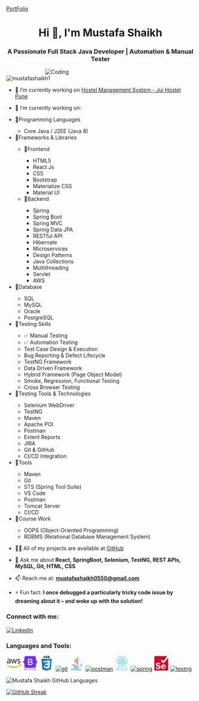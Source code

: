 [PortFolio](http://portfolios.ecti.co.in/MustafaS/)
<h1 align="center">Hi 👋, I'm Mustafa Shaikh</h1>
<h3 align="center">A Passionate Full Stack Java Developer | Automation & Manual Tester</h3>
<img align="right" alt="Coding" width="400" src="https://user-images.githubusercontent.com/74038190/225813708-98b745f2-7d22-48cf-9150-083f1b00d6c9.gif">

<p align="left"> <img src="https://komarev.com/ghpvc/?username=mustafashaikh1&label=Profile%20views&color=0e75b6&style=flat" alt="mustafashaikh1" /> </p>

- 🔭 I’m currently working on [Hostel Management System - Jui Hostel Pune](https://pjsofttech.in/hostel/website/)

- 🌱 I’m currently working on:<br> 
<ul>
  <li>🎯Programming Languages</li>
  <ul>
    <li>Core Java / J2EE (Java 8)</li>
  </ul>
  <li>🎯Frameworks & Libraries</li>
  <ul>
    <li>📌Frontend</li>
    <ul>
      <li>HTML5</li>
      <li>React Js</li>
      <li>CSS</li>
      <li>Bootstrap</li>
      <li>Materialize CSS</li>
      <li>Material UI</li>
    </ul>
    <li>📌Backend</li>
    <ul>
      <li>Spring</li>
      <li>Spring Boot</li>
      <li>Spring MVC</li>
      <li>Spring Data JPA</li>
      <li>RESTful API</li>
      <li>Hibernate</li>
      <li>Microservices</li>
      <li>Design Patterns</li>
      <li>Java Collections</li>
      <li>Multithreading</li>
      <li>Servlet</li>
      <li>AWS</li>
    </ul>
  </ul>
  <li>🎯Database</li>
  <ul>
    <li>SQL</li>
    <li>MySQL</li>
    <li>Oracle</li>
    <li>PostgreSQL</li>
  </ul>
  <li>🎯Testing Skills</li>
  <ul>
    <li>✅ Manual Testing</li>
    <li>✅ Automation Testing</li>
    <li>Test Case Design & Execution</li>
    <li>Bug Reporting & Defect Lifecycle</li>
    <li>TestNG Framework</li>
    <li>Data Driven Framework</li>
    <li>Hybrid Framework (Page Object Model)</li>
    <li>Smoke, Regression, Functional Testing</li>
    <li>Cross Browser Testing</li>
  </ul>
  <li>🎯Testing Tools & Technologies</li>
  <ul>
    <li>Selenium WebDriver</li>
    <li>TestNG</li>
    <li>Maven</li>
    <li>Apache POI</li>
    <li>Postman</li>
    <li>Extent Reports</li>
    <li>JIRA</li>
    <li>Git & GitHub</li>
    <li>CI/CD Integration</li>
  </ul>
  <li>🎯Tools</li>
  <ul>
    <li>Maven</li>
    <li>Git</li>
    <li>STS (Spring Tool Suite)</li>
    <li>VS Code</li>
    <li>Postman</li>
    <li>Tomcat Server</li>
    <li>CI/CD</li>
  </ul>
  <li>🎯Course Work</li>
  <ul>
    <li>OOPS (Object-Oriented Programming)</li>
    <li>RDBMS (Relational Database Management System)</li>
  </ul>
</ul>

- 👨‍💻 All of my projects are available at [GitHub](https://github.com/mustafashaikh1/)

- 💬 Ask me about **React, SpringBoot, Selenium, TestNG, REST APIs, MySQL, Git, HTML, CSS**

- 📫 Reach me at: **mustafashaikh0550@gmail.com**

- ⚡ Fun fact: **I once debugged a particularly tricky code issue by dreaming about it – and woke up with the solution!**

<h3 align="left">Connect with me:</h3>
<p align="left">
  <a href="https://www.linkedin.com/in/mustafa-shaikh-852408183/" target="blank">
    <img align="center" src="https://raw.githubusercontent.com/rahuldkjain/github-profile-readme-generator/master/src/images/icons/Social/linked-in-alt.svg" alt="LinkedIn" height="30" width="40" />
  </a>
</p>

<h3 align="left">Languages and Tools:</h3>
<p align="left">
  <a href="https://aws.amazon.com" target="_blank"><img src="https://raw.githubusercontent.com/devicons/devicon/master/icons/amazonwebservices/amazonwebservices-original-wordmark.svg" alt="aws" width="40" height="40"/></a>
  <a href="https://getbootstrap.com" target="_blank"><img src="https://raw.githubusercontent.com/devicons/devicon/master/icons/bootstrap/bootstrap-plain-wordmark.svg" alt="bootstrap" width="40" height="40"/></a>
  <a href="https://www.w3schools.com/css/" target="_blank"><img src="https://raw.githubusercontent.com/devicons/devicon/master/icons/css3/css3-original-wordmark.svg" alt="css3" width="40" height="40"/></a>
  <a href="https://git-scm.com/" target="_blank"><img src="https://www.vectorlogo.zone/logos/git-scm/git-scm-icon.svg" alt="git" width="40" height="40"/></a>
  <a href="https://www.java.com" target="_blank"><img src="https://raw.githubusercontent.com/devicons/devicon/master/icons/java/java-original.svg" alt="java" width="40" height="40"/></a>
  <a href="https://postman.com" target="_blank"><img src="https://www.vectorlogo.zone/logos/getpostman/getpostman-icon.svg" alt="postman" width="40" height="40"/></a>
  <a href="https://reactjs.org/" target="_blank"><img src="https://raw.githubusercontent.com/devicons/devicon/master/icons/react/react-original-wordmark.svg" alt="react" width="40" height="40"/></a>
  <a href="https://spring.io/" target="_blank"><img src="https://www.vectorlogo.zone/logos/springio/springio-icon.svg" alt="spring" width="40" height="40"/></a>
  <a href="https://www.selenium.dev/" target="_blank"><img src="https://raw.githubusercontent.com/devicons/devicon/master/icons/selenium/selenium-original.svg" alt="selenium" width="40" height="40"/></a>
  <a href="https://testng.org/" target="_blank"><img src="https://testng.org/doc/images/testng-logo.png" alt="testng" width="40" height="40"/></a>
</p>

<a>
  <img src="https://denvercoder1-github-readme-stats.vercel.app/api/top-langs/?username=mustafashaikh1&langs_count=8&layout=compact&theme=react&border_color=7F3FBF&bg_color=0D1117&title_color=F85D7F&icon_color=F8D866" alt="Mustafa Shaikh GitHub Languages" height="150"/>
</a>

<a href="https://git.io/streak-stats"><img src="https://github-readme-streak-stats.herokuapp.com?user=mustafashaikh1&theme=burnt-neon&short_numbers=true&exclude_days=Mon" alt="GitHub Streak" /></a>
